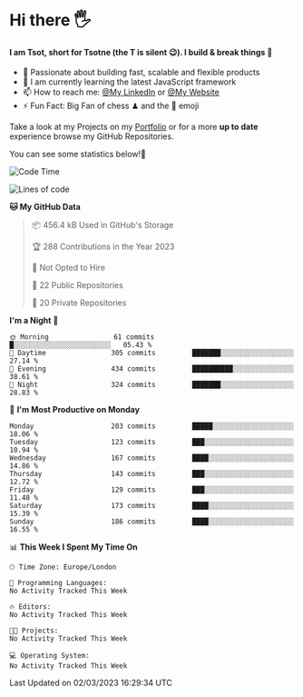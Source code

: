 # Hi there :raised_hand_with_fingers_splayed:
#### I am Tsot, short for Tsotne (the T is silent :wink:). I build & break things :space_invader:
- :telescope: Passionate about building fast, scalable and flexible products
- :seedling: I am currently learning the latest JavaScript framework 
- :mailbox: How to reach me: [@My LinkedIn](https://www.linkedin.com/in/tsotne-gvadzabia/) or [@My Website](https://tsotne.co.uk/contact)
- :zap: Fun Fact: Big Fan of chess ♟ and the 👾 emoji

Take a look at my Projects on my [Portfolio](https://tsotne.co.uk/) or for a more **up to date** experience browse my GitHub Repositories.

You can see some statistics below!:space_invader:
<!--START_SECTION:waka-->
![Code Time](http://img.shields.io/badge/Code%20Time-761%20hrs%202%20mins-blue)

![Lines of code](https://img.shields.io/badge/From%20Hello%20World%20I%27ve%20Written-2.3%20million%20lines%20of%20code-blue)

**🐱 My GitHub Data** 

> 📦 456.4 kB Used in GitHub's Storage 
 > 
> 🏆 288 Contributions in the Year 2023
 > 
> 🚫 Not Opted to Hire
 > 
> 📜 22 Public Repositories 
 > 
> 🔑 20 Private Repositories 
 > 
**I'm a Night 🦉** 

```text
🌞 Morning                61 commits          █░░░░░░░░░░░░░░░░░░░░░░░░   05.43 % 
🌆 Daytime                305 commits         ███████░░░░░░░░░░░░░░░░░░   27.14 % 
🌃 Evening                434 commits         ██████████░░░░░░░░░░░░░░░   38.61 % 
🌙 Night                  324 commits         ███████░░░░░░░░░░░░░░░░░░   28.83 % 
```
📅 **I'm Most Productive on Monday** 

```text
Monday                   203 commits         █████░░░░░░░░░░░░░░░░░░░░   18.06 % 
Tuesday                  123 commits         ███░░░░░░░░░░░░░░░░░░░░░░   10.94 % 
Wednesday                167 commits         ████░░░░░░░░░░░░░░░░░░░░░   14.86 % 
Thursday                 143 commits         ███░░░░░░░░░░░░░░░░░░░░░░   12.72 % 
Friday                   129 commits         ███░░░░░░░░░░░░░░░░░░░░░░   11.48 % 
Saturday                 173 commits         ████░░░░░░░░░░░░░░░░░░░░░   15.39 % 
Sunday                   186 commits         ████░░░░░░░░░░░░░░░░░░░░░   16.55 % 
```


📊 **This Week I Spent My Time On** 

```text
🕑︎ Time Zone: Europe/London

💬 Programming Languages: 
No Activity Tracked This Week

🔥 Editors: 
No Activity Tracked This Week

🐱‍💻 Projects: 
No Activity Tracked This Week

💻 Operating System: 
No Activity Tracked This Week
```


 Last Updated on 02/03/2023 16:29:34 UTC
<!--END_SECTION:waka-->
